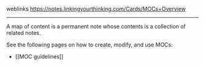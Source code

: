 weblinks https://notes.linkingyourthinking.com/Cards/MOCs+Overview
___
A map of content is a permanent note whose contents is a collection of related notes.

See the following pages on how to create, modify, and use MOCs:

- [[MOC guidelines]]
